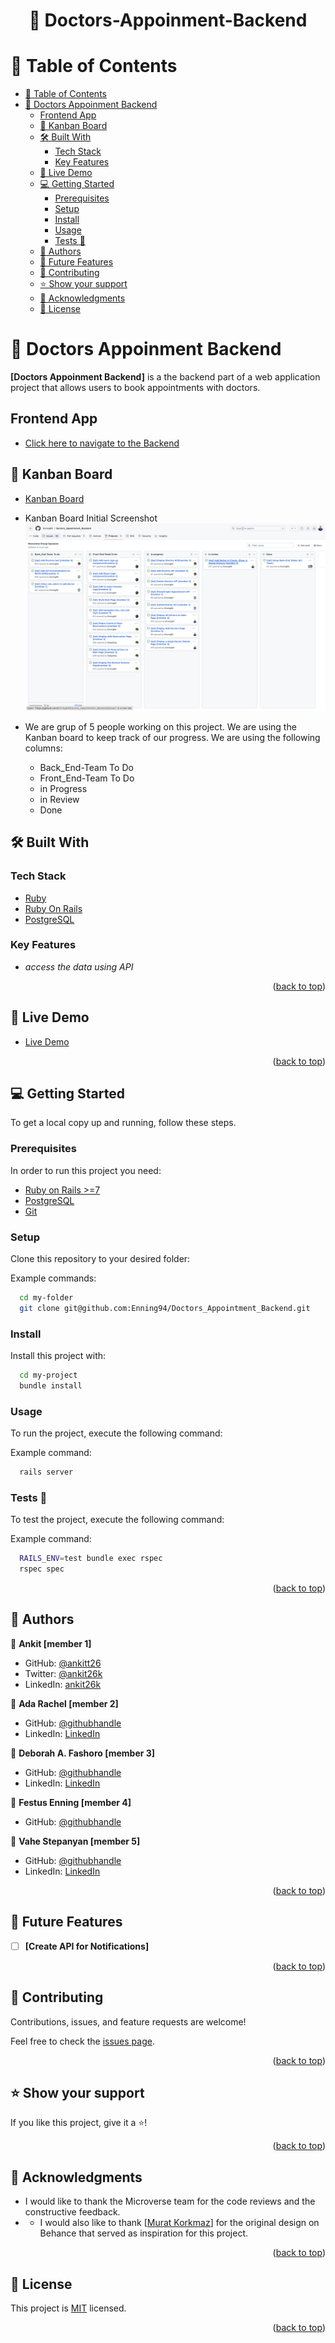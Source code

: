 <a name="readme-top"></a>

<div align="center">
  <h1>📖 Doctors-Appoinment-Backend</h>
</div>

<!-- TABLE OF CONTENTS -->

# 📗 Table of Contents

- [📗 Table of Contents](#-table-of-contents)
- [📖 Doctors Appoinment Backend ](#-doctors-appoinment-backend-)
  - [Frontend App ](#frontend-app-)
  - [🚀 Kanban Board ](#-kanban-board-)
  - [🛠 Built With ](#-built-with-)
    - [Tech Stack ](#tech-stack-)
    - [Key Features ](#key-features-)
  - [🚀 Live Demo ](#-live-demo-)
  - [💻 Getting Started ](#-getting-started-)
    - [Prerequisites](#prerequisites)
    - [Setup](#setup)
    - [Install](#install)
    - [Usage](#usage)
    - [Tests 🧪](#tests-)
  - [👥 Authors ](#-authors-)
  - [🔭 Future Features ](#-future-features-)
  - [🤝 Contributing ](#-contributing-)
  - [⭐️ Show your support ](#️-show-your-support-)
  - [🙏 Acknowledgments ](#-acknowledgments-)
  - [📝 License ](#-license-)

<!-- PROJECT DESCRIPTION -->

# 📖 Doctors Appoinment Backend <a name="about-project"></a>

**[Doctors Appoinment Backend]** is a the backend part of a web application project that allows users to book appointments with doctors.

## Frontend App <a name="front-end"></a>
- [Click here to navigate to the Backend](https://github.com/adarachel/doctors-appointment-frontend)

## 🚀 Kanban Board <a name="kanban-board"></a>
- [Kanban Board ](https://github.com/Enning94/Doctors_Appointment_Backend/projects/1)
- Kanban Board Initial Screenshot
![Kanban Board Initial Screenshot](<Screenshot 2023-10-01 at 10.10.19.png>)
 
- We are grup of 5 people working on this project. We are using the Kanban board to keep track of our progress. We are using the following columns:
  - Back_End-Team To Do
  - Front_End-Team To Do
  - in Progress
  - in Review
  - Done
  
## 🛠 Built With <a name="built-with"></a>

### Tech Stack <a name="tech-stack"></a>
  <ul>
    <li><a href="https://www.ruby-lang.org/en/">Ruby</a></li>
    <li><a href="https://rubyonrails.org">Ruby On Rails</a></li>
    <li><a href="https://www.postgresql.org/">PostgreSQL</a></li>
  </ul>

<!-- Features -->

### Key Features <a name="key-features"></a>

- *access the data using API*

<p align="right">(<a href="#readme-top">back to top</a>)</p>

<!-- LIVE DEMO -->

 ## 🚀 Live Demo <a name="live-demo"></a>

- [Live Demo](https://google.com)

<p align="right">(<a href="#readme-top">back to top</a>)</p>

<!-- GETTING STARTED -->

## 💻 Getting Started <a name="getting-started"></a>

To get a local copy up and running, follow these steps.

### Prerequisites

In order to run this project you need:

- [Ruby on Rails >=7](https://rubyonrails.org/)
- [PostgreSQL](https://www.postgresql.org/)
- [Git](https://git-scm.com/downloads)

### Setup

Clone this repository to your desired folder:

Example commands:

```sh
  cd my-folder
  git clone git@github.com:Enning94/Doctors_Appointment_Backend.git
```

### Install

Install this project with:

```sh
  cd my-project
  bundle install
```

### Usage

To run the project, execute the following command:

Example command:

```sh
  rails server
```
### Tests 🧪

To test the project, execute the following command:

Example command:

```sh
  RAILS_ENV=test bundle exec rspec
  rspec spec
```

<p align="right">(<a href="#readme-top">back to top</a>)</p>

<!-- AUTHORS -->

## 👥 Authors <a name="authors"></a>

👤 **Ankit [member 1]**

- GitHub: [@ankitt26](https://github.com/ankitt26)
- Twitter: [@ankit26k](https://twitter.com/ankit26k)
- LinkedIn: [ankit26k](https://www.linkedin.com/in/ankit26k/)

👤 **Ada Rachel [member 2]**

- GitHub: [@githubhandle](https://github.com/adarachel)
- LinkedIn: [LinkedIn](https://www.linkedin.com/in/adarachel/)

👤 **Deborah A. Fashoro [member 3]**

- GitHub: [@githubhandle](https://github.com/DebyGrey)
- LinkedIn: [LinkedIn](https://www.linkedin.com/in/deborah-fashoro)

👤 **Festus Enning [member 4]**

- GitHub: [@githubhandle](https://github.com/Enning94)

👤 **Vahe Stepanyan [member 5]**

- GitHub: [@githubhandle](https://github.com/VaheStepanyan100)
- LinkedIn: [LinkedIn](https://www.linkedin.com/in/vahestepanyan/)


<p align="right">(<a href="#readme-top">back to top</a>)</p>

<!-- FUTURE FEATURES -->

## 🔭 Future Features <a name="future-features"></a>

- [ ] **[Create API for Notifications]**

<p align="right">(<a href="#readme-top">back to top</a>)</p>

<!-- CONTRIBUTING -->

## 🤝 Contributing <a name="contributing"></a>

Contributions, issues, and feature requests are welcome!

Feel free to check the [issues page](../../issues/).

<p align="right">(<a href="#readme-top">back to top</a>)</p>

<!-- SUPPORT -->

## ⭐️ Show your support <a name="support"></a>

If you like this project, give it a ⭐️!

<p align="right">(<a href="#readme-top">back to top</a>)</p>

<!-- ACKNOWLEDGEMENTS -->

## 🙏 Acknowledgments <a name="acknowledgements"></a>

-  I would like to thank the Microverse team for the code reviews and the constructive feedback.
-  - I would also like to thank [<a href="https://www.behance.net/muratk">Murat Korkmaz</a>] for the original design on Behance that served as inspiration for this project.

<p align="right">(<a href="#readme-top">back to top</a>)</p>

<!-- LICENSE -->

## 📝 License <a name="license"></a>

This project is [MIT](./LICENSE) licensed.

<p align="right">(<a href="#readme-top">back to top</a>)</p>
